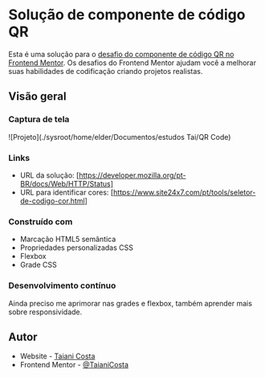 # Solução de componente de código QR

Esta é uma solução para o [desafio do componente de código QR no Frontend Mentor](https://www.frontendmentor.io/challenges/qr-code-component-iux_sIO_H). Os desafios do Frontend Mentor ajudam você a melhorar suas habilidades de codificação criando projetos realistas.


## Visão geral

### Captura de tela

![Projeto](./sysroot/home/elder/Documentos/estudos Tai/QR Code)

### Links

- URL da solução: [https://developer.mozilla.org/pt-BR/docs/Web/HTTP/Status]
- URL para identificar cores: [https://www.site24x7.com/pt/tools/seletor-de-codigo-cor.html]


### Construído com

- Marcação HTML5 semântica
- Propriedades personalizadas CSS
- Flexbox
- Grade CSS

### Desenvolvimento contínuo

Ainda preciso me aprimorar nas grades e flexbox, também aprender mais sobre responsividade.

## Autor

- Website - [Taiani Costa](https://github.com/TaianiCosta)
- Frontend Mentor - [@TaianiCosta](https://www.frontendmentor.io/profile/TaianiCosta)
